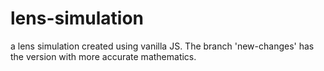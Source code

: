 # lens-simulation
a lens simulation created using vanilla JS.
The branch 'new-changes' has the version with more accurate mathematics.
